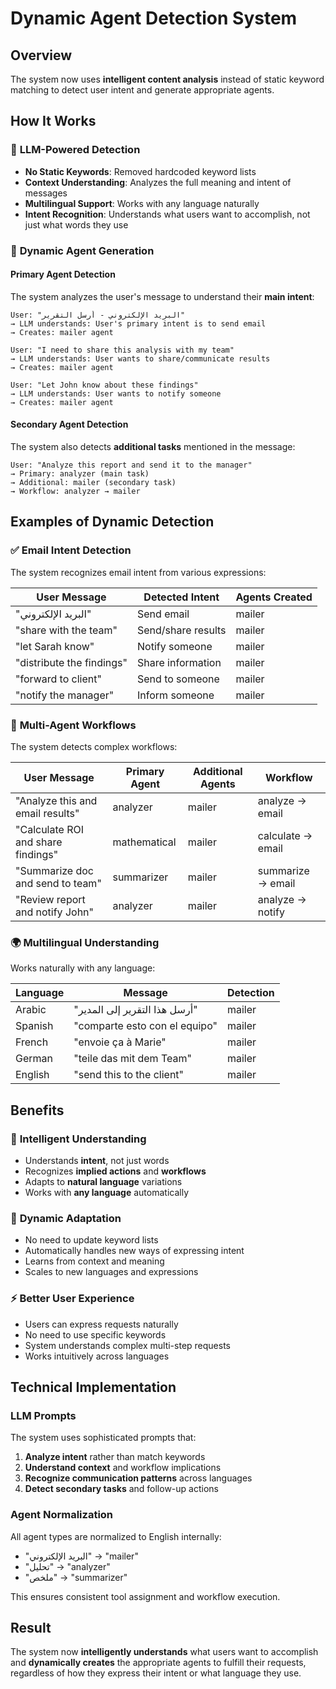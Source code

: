 # Dynamic Agent Detection System

## Overview
The system now uses **intelligent content analysis** instead of static keyword matching to detect user intent and generate appropriate agents.

## How It Works

### 🧠 **LLM-Powered Detection**
- **No Static Keywords**: Removed hardcoded keyword lists
- **Context Understanding**: Analyzes the full meaning and intent of messages
- **Multilingual Support**: Works with any language naturally
- **Intent Recognition**: Understands what users want to accomplish, not just what words they use

### 🎯 **Dynamic Agent Generation**

#### Primary Agent Detection
The system analyzes the user's message to understand their **main intent**:

```
User: "البريد الإلكتروني - أرسل التقرير"
→ LLM understands: User's primary intent is to send email
→ Creates: mailer agent
```

```
User: "I need to share this analysis with my team"
→ LLM understands: User wants to share/communicate results
→ Creates: mailer agent
```

```
User: "Let John know about these findings"
→ LLM understands: User wants to notify someone
→ Creates: mailer agent
```

#### Secondary Agent Detection
The system also detects **additional tasks** mentioned in the message:

```
User: "Analyze this report and send it to the manager"
→ Primary: analyzer (main task)
→ Additional: mailer (secondary task)
→ Workflow: analyzer → mailer
```

## Examples of Dynamic Detection

### ✅ **Email Intent Detection**
The system recognizes email intent from various expressions:

| User Message | Detected Intent | Agents Created |
|-------------|----------------|----------------|
| "البريد الإلكتروني" | Send email | mailer |
| "share with the team" | Send/share results | mailer |
| "let Sarah know" | Notify someone | mailer |
| "distribute the findings" | Share information | mailer |
| "forward to client" | Send to someone | mailer |
| "notify the manager" | Inform someone | mailer |

### 🔗 **Multi-Agent Workflows**
The system detects complex workflows:

| User Message | Primary Agent | Additional Agents | Workflow |
|-------------|---------------|-------------------|----------|
| "Analyze this and email results" | analyzer | mailer | analyze → email |
| "Calculate ROI and share findings" | mathematical | mailer | calculate → email |
| "Summarize doc and send to team" | summarizer | mailer | summarize → email |
| "Review report and notify John" | analyzer | mailer | analyze → notify |

### 🌍 **Multilingual Understanding**
Works naturally with any language:

| Language | Message | Detection |
|----------|---------|-----------|
| Arabic | "أرسل هذا التقرير إلى المدير" | mailer |
| Spanish | "comparte esto con el equipo" | mailer |
| French | "envoie ça à Marie" | mailer |
| German | "teile das mit dem Team" | mailer |
| English | "send this to the client" | mailer |

## Benefits

### 🎯 **Intelligent Understanding**
- Understands **intent**, not just words
- Recognizes **implied actions** and **workflows**
- Adapts to **natural language** variations
- Works with **any language** automatically

### 🚀 **Dynamic Adaptation**
- No need to update keyword lists
- Automatically handles new ways of expressing intent
- Learns from context and meaning
- Scales to new languages and expressions

### ⚡ **Better User Experience**
- Users can express requests naturally
- No need to use specific keywords
- System understands complex multi-step requests
- Works intuitively across languages

## Technical Implementation

### LLM Prompts
The system uses sophisticated prompts that:
1. **Analyze intent** rather than match keywords
2. **Understand context** and workflow implications
3. **Recognize communication patterns** across languages
4. **Detect secondary tasks** and follow-up actions

### Agent Normalization
All agent types are normalized to English internally:
- "البريد الإلكتروني" → "mailer"
- "تحليل" → "analyzer"
- "ملخص" → "summarizer"

This ensures consistent tool assignment and workflow execution.

## Result
The system now **intelligently understands** what users want to accomplish and **dynamically creates** the appropriate agents to fulfill their requests, regardless of how they express their intent or what language they use.
